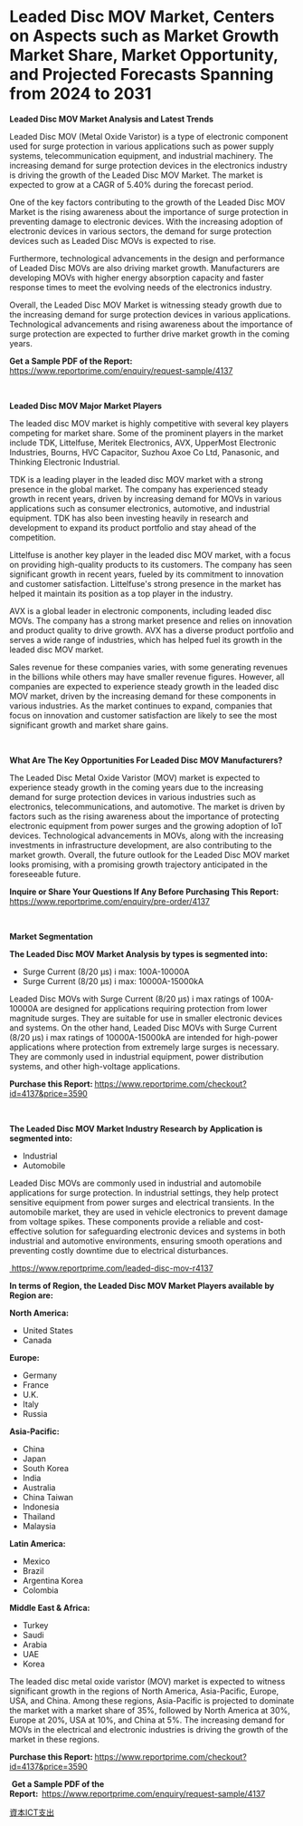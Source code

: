 <p><h1>Leaded Disc MOV Market, Centers on Aspects such as Market Growth Market Share, Market Opportunity, and Projected Forecasts Spanning from 2024 to 2031</h1></p><p><strong>Leaded Disc MOV Market Analysis and Latest Trends</strong></p>
<p><p>Leaded Disc MOV (Metal Oxide Varistor) is a type of electronic component used for surge protection in various applications such as power supply systems, telecommunication equipment, and industrial machinery. The increasing demand for surge protection devices in the electronics industry is driving the growth of the Leaded Disc MOV Market. The market is expected to grow at a CAGR of 5.40% during the forecast period.</p><p>One of the key factors contributing to the growth of the Leaded Disc MOV Market is the rising awareness about the importance of surge protection in preventing damage to electronic devices. With the increasing adoption of electronic devices in various sectors, the demand for surge protection devices such as Leaded Disc MOVs is expected to rise.</p><p>Furthermore, technological advancements in the design and performance of Leaded Disc MOVs are also driving market growth. Manufacturers are developing MOVs with higher energy absorption capacity and faster response times to meet the evolving needs of the electronics industry.</p><p>Overall, the Leaded Disc MOV Market is witnessing steady growth due to the increasing demand for surge protection devices in various applications. Technological advancements and rising awareness about the importance of surge protection are expected to further drive market growth in the coming years.</p></p>
<p><strong>Get a Sample PDF of the Report:&nbsp;</strong> <a href="https://www.reportprime.com/enquiry/request-sample/4137">https://www.reportprime.com/enquiry/request-sample/4137</a></p>
<p>&nbsp;</p>
<p><strong>Leaded Disc MOV Major Market Players</strong></p>
<p><p>The leaded disc MOV market is highly competitive with several key players competing for market share. Some of the prominent players in the market include TDK, Littelfuse, Meritek Electronics, AVX, UpperMost Electronic Industries, Bourns, HVC Capacitor, Suzhou Axoe Co Ltd, Panasonic, and Thinking Electronic Industrial.</p><p>TDK is a leading player in the leaded disc MOV market with a strong presence in the global market. The company has experienced steady growth in recent years, driven by increasing demand for MOVs in various applications such as consumer electronics, automotive, and industrial equipment. TDK has also been investing heavily in research and development to expand its product portfolio and stay ahead of the competition.</p><p>Littelfuse is another key player in the leaded disc MOV market, with a focus on providing high-quality products to its customers. The company has seen significant growth in recent years, fueled by its commitment to innovation and customer satisfaction. Littelfuse's strong presence in the market has helped it maintain its position as a top player in the industry.</p><p>AVX is a global leader in electronic components, including leaded disc MOVs. The company has a strong market presence and relies on innovation and product quality to drive growth. AVX has a diverse product portfolio and serves a wide range of industries, which has helped fuel its growth in the leaded disc MOV market.</p><p>Sales revenue for these companies varies, with some generating revenues in the billions while others may have smaller revenue figures. However, all companies are expected to experience steady growth in the leaded disc MOV market, driven by the increasing demand for these components in various industries. As the market continues to expand, companies that focus on innovation and customer satisfaction are likely to see the most significant growth and market share gains.</p></p>
<p>&nbsp;</p>
<p><strong>What Are The Key Opportunities For Leaded Disc MOV Manufacturers?</strong></p>
<p><p>The Leaded Disc Metal Oxide Varistor (MOV) market is expected to experience steady growth in the coming years due to the increasing demand for surge protection devices in various industries such as electronics, telecommunications, and automotive. The market is driven by factors such as the rising awareness about the importance of protecting electronic equipment from power surges and the growing adoption of IoT devices. Technological advancements in MOVs, along with the increasing investments in infrastructure development, are also contributing to the market growth. Overall, the future outlook for the Leaded Disc MOV market looks promising, with a promising growth trajectory anticipated in the foreseeable future.</p></p>
<p><strong>Inquire or Share Your Questions If Any Before Purchasing This Report:</strong> <a href="https://www.reportprime.com/enquiry/pre-order/4137">https://www.reportprime.com/enquiry/pre-order/4137</a></p>
<p>&nbsp;</p>
<p><strong>Market Segmentation</strong></p>
<p><strong>The Leaded Disc MOV Market Analysis by types is segmented into:</strong></p>
<p><ul><li>Surge Current (8/20 µs) i max: 100A-10000A</li><li>Surge Current (8/20 µs) i max: 10000A-15000kA</li></ul></p>
<p><p>Leaded Disc MOVs with Surge Current (8/20 µs) i max ratings of 100A-10000A are designed for applications requiring protection from lower magnitude surges. They are suitable for use in smaller electronic devices and systems. On the other hand, Leaded Disc MOVs with Surge Current (8/20 µs) i max ratings of 10000A-15000kA are intended for high-power applications where protection from extremely large surges is necessary. They are commonly used in industrial equipment, power distribution systems, and other high-voltage applications.</p></p>
<p><strong>Purchase this Report:&nbsp;</strong><a href="https://www.reportprime.com/checkout?id=4137&price=3590">https://www.reportprime.com/checkout?id=4137&price=3590</a></p>
<p>&nbsp;</p>
<p><strong>The Leaded Disc MOV Market Industry Research by Application is segmented into:</strong></p>
<p><ul><li>Industrial</li><li>Automobile</li></ul></p>
<p><p>Leaded Disc MOVs are commonly used in industrial and automobile applications for surge protection. In industrial settings, they help protect sensitive equipment from power surges and electrical transients. In the automobile market, they are used in vehicle electronics to prevent damage from voltage spikes. These components provide a reliable and cost-effective solution for safeguarding electronic devices and systems in both industrial and automotive environments, ensuring smooth operations and preventing costly downtime due to electrical disturbances.</p></p>
<p><a href="https://www.reportprime.com/leaded-disc-mov-r4137">&nbsp;https://www.reportprime.com/leaded-disc-mov-r4137</a></p>
<p><strong>In terms of Region, the Leaded Disc MOV Market Players available by Region are:</strong></p>
<p>
    <p> <strong> North America: </strong>
        <ul>
            <li>United States</li>
            <li>Canada</li>
        </ul>
        </p> 
    <p> <strong> Europe: </strong>
        <ul>
            <li>Germany</li>
            <li>France</li>
            <li>U.K.</li>
            <li>Italy</li>
            <li>Russia</li>
        </ul>
        </p> 
    <p> <strong> Asia-Pacific: </strong>
        <ul>
            <li>China</li>
            <li>Japan</li>
            <li>South Korea</li>
            <li>India</li>
            <li>Australia</li>
            <li>China Taiwan</li>
            <li>Indonesia</li>
            <li>Thailand</li>
            <li>Malaysia</li>
        </ul>
        </p> 
    <p> <strong> Latin America: </strong>
        <ul>
            <li>Mexico</li>
            <li>Brazil</li>
            <li>Argentina Korea</li>
            <li>Colombia</li>
        </ul>
        </p> 
    <p> <strong> Middle East & Africa: </strong>
        <ul>
            <li>Turkey</li>
            <li>Saudi</li>
            <li>Arabia</li>
            <li>UAE</li>
            <li>Korea</li>
        </ul>
    </p>
    </p>
<p><p>The leaded disc metal oxide varistor (MOV) market is expected to witness significant growth in the regions of North America, Asia-Pacific, Europe, USA, and China. Among these regions, Asia-Pacific is projected to dominate the market with a market share of 35%, followed by North America at 30%, Europe at 20%, USA at 10%, and China at 5%. The increasing demand for MOVs in the electrical and electronic industries is driving the growth of the market in these regions.</p></p>
<p><strong>Purchase this Report: </strong><a href="https://www.reportprime.com/checkout?id=4137&price=3590">https://www.reportprime.com/checkout?id=4137&price=3590</a></p>
<p>&nbsp;<strong>Get a Sample PDF of the Report:&nbsp;&nbsp;</strong><a href="https://www.reportprime.com/enquiry/request-sample/4137">https://www.reportprime.com/enquiry/request-sample/4137</a></p>
<p><strong></strong></p>
<p><p><a href="https://github.com/ihabdkwlxs948/Market-Research-Report-List-4/blob/main/511445083808.md">資本ICT支出</a></p></p>